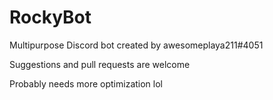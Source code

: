# RockyBot
Multipurpose Discord bot created by awesomeplaya211#4051

Suggestions and pull requests are welcome

Probably needs more optimization lol
